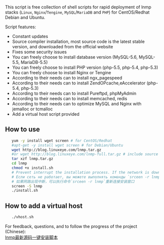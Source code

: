    This script is free collection of shell scripts for rapid deployment of lnmp stacks (`Linux`, `Nginx`/`Tengine`, `MySQL`/`MariaDB` and `PHP`) for CentOS/Redhat Debian and Ubuntu.

   Script features: 
- Constant updates 
- Source compiler installation, most source code is the latest stable version, and downloaded from the official website
- Fixes some security issues 
- You can freely choose to install database version (MySQL-5.6, MySQL-5.5, MariaDB-5.5) 
- You can freely choose to install PHP version (php-5.5, php-5.4, php-5.3)
- You can freely choose to install Nginx or Tengine 
- According to their needs can to install ngx_pagespeed
- According to their needs can to install ZendOPcache,eAccelerator (php-5.4, php-5.3) 
- According to their needs can to install Pureftpd, phpMyAdmin
- According to their needs can to install memcached, redis
- According to their needs can to optimize MySQL and Nginx with jemalloc or tcmalloc 
- Add a virtual host script provided 

## How to use 

```bash
   yum -y install wget screen # for CentOS/Redhat
   #apt-get -y install wget screen # for Debian/Ubuntu 
   wget http://blog.linuxeye.com/lnmp.tar.gz
   #or wget http://blog.linuxeye.com/lnmp-full.tar.gz # include source packages
   tar xzf lnmp.tar.gz
   cd lnmp
   chmod +x install.sh
   # Prevent interrupt the installation process. If the network is down, you can execute commands `srceen -r lnmp` network reconnect the installation window.
   # Если сеть не работает, вы можете выполнять команды `srceen -r lnmp` сети подключить установку окна.
   # 如果网路出现中断，可以执行命令`srceen -r lnmp`重新连接安装窗口
   screen -S lnmp
   ./install.sh
```

## How to add a virtual host

```bash
   ./vhost.sh
```

   For feedback, questions, and to follow the progress of the project (Chinese): <br />
   [lnmp最新源码一键安装脚本](http://blog.linuxeye.com/31.html)<br />
